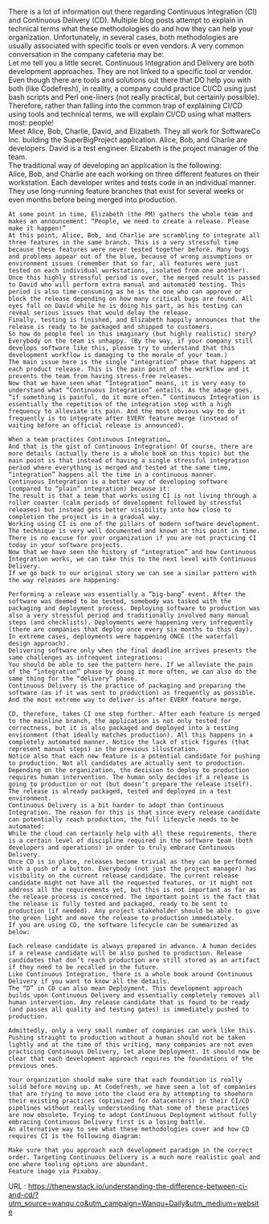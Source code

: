   There is a lot of information out there regarding Continuous Integration (CI) and Continuous Delivery (CD). Multiple blog posts attempt to explain in technical terms what these methodologies do and how they can help your organization. Unfortunately, in several cases, both methodologies are usually associated with specific tools or even vendors. A very common conversation in the company cafeteria may be:  
    Let me tell you a little secret. Continuous Integration and Delivery are both development approaches. They are not linked to a specific tool or vendor. Even though there are tools and solutions out there that DO help you with both (like Codefresh), in reality, a company could practice CI/CD using just bash scripts and Perl one-liners (not really practical, but certainly possible).  
    Therefore, rather than falling into the common trap of explaining CI/CD using tools and technical terms, we will explain CI/CD using what matters most: people!  
    Meet Alice, Bob, Charlie, David, and Elizabeth. They all work for SoftwareCo Inc. building the SuperBigProject application. Alice, Bob, and Charlie are developers. David is a test engineer. Elizabeth is the project manager of the team.  
    The traditional way of developing an application is the following:  
    Alice, Bob, and Charlie are each working on three different features on their workstation. Each developer writes and tests code in an individual manner. They use long-running feature branches that exist for several weeks or even months before being merged into production.  
      
    At some point in time, Elizabeth (the PM) gathers the whole team and makes an announcement: “People, we need to create a release. Please make it happen!”  
    At this point, Alice, Bob, and Charlie are scrambling to integrate all three features in the same branch. This is a very stressful time because these features were never tested together before. Many bugs and problems appear out of the blue, because of wrong assumptions or environment issues (remember that so far, all features were just tested on each individual workstations, isolated from one another).  
    Once this highly stressful period is over, the merged result is passed to David who will perform extra manual and automated testing. This period is also time-consuming as he is the one who can approve or block the release depending on how many critical bugs are found. All eyes fall on David while he is doing his part, as his testing can reveal serious issues that would delay the release.  
    Finally, testing is finished, and Elizabeth happily announces that the release is ready to be packaged and shipped to customers.  
    So how do people feel in this imaginary (but highly realistic) story?  
    Everybody on the team is unhappy. (By the way, if your company still develops software like this, please try to understand that this development workflow is damaging to the morale of your team.)  
    The main issue here is the single “integration” phase that happens at each product release. This is the pain point of the workflow and it prevents the team from having stress-free releases.  
    Now that we have seen what “Integration” means, it is very easy to understand what “Continuous Integration” entails. As the adage goes, “if something is painful, do it more often.” Continuous Integration is essentially the repetition of the integration step with a high frequency to alleviate its pain. And the most obvious way to do it frequently is to integrate after EVERY feature merge (instead of waiting before an official release is announced).  
      
    When a team practices Continuous Integration…  
    And that is the gist of Continuous Integration! Of course, there are more details (actually there is a whole book on this topic) but the main point is that instead of having a single stressful integration period where everything is merged and tested at the same time, “integration” happens all the time in a continuous manner.  
    Continuous Integration is a better way of developing software (compared to “plain” integration) because it:  
    The result is that a team that works using CI is not living through a roller coaster (calm periods of development followed by stressful releases) but instead gets better visibility into how close to completion the project is in a gradual way.  
    Working using CI is one of the pillars of modern software development. The technique is very well documented and known at this point in time. There is no excuse for your organization if you are not practicing CI today in your software projects.  
    Now that we have seen the history of “integration” and how Continuous Integration works, we can take this to the next level with Continuous Delivery.  
    If we go back to our original story we can see a similar pattern with the way releases are happening:  
      
    Performing a release was essentially a “big-bang” event. After the software was deemed to be tested, somebody was tasked with the packaging and deployment process. Deploying software to production was also a very stressful period and traditionally involved many manual steps (and checklists). Deployments were happening very infrequently (there are companies that deploy once every six months to this day). In extreme cases, deployments were happening ONCE (the waterfall design approach).  
    Delivering software only when the final deadline arrives presents the same challenges as infrequent integrations:  
    You should be able to see the pattern here. If we alleviate the pain of the “integration” phase by doing it more often, we can also do the same thing for the “delivery” phase.  
    Continuous Delivery is the practice of packaging and preparing the software (as if it was sent to production) as frequently as possible. And the most extreme way to deliver is after EVERY feature merge.  
      
    CD, therefore, takes CI one step further. After each feature is merged to the mainline branch, the application is not only tested for correctness, but it is also packaged and deployed into a testing environment (that ideally matches production). All this happens in a completely automated manner. Notice the lack of stick figures (that represent manual steps) in the previous illustration.  
    Notice also that each new feature is a potential candidate for pushing to production. Not all candidates are actually sent to production. Depending on the organization, the decision to deploy to production requires human intervention. The human only decides if a release is going to production or not (but doesn’t prepare the release itself). The release is already packaged, tested and deployed in a test environment.  
    Continuous Delivery is a bit harder to adopt than Continuous Integration. The reason for this is that since every release candidate can potentially reach production, the full lifecycle needs to be automated:  
    While the cloud can certainly help with all these requirements, there is a certain level of discipline required in the software team (both developers and operations) in order to truly embrace Continuous Delivery.  
    Once CD is in place, releases become trivial as they can be performed with a push of a button. Everybody (not just the project manager) has visibility on the current release candidate. The current release candidate might not have all the requested features, or it might not address all the requirements yet, but this is not important as far as the release process is concerned. The important point is the fact that the release is fully tested and packaged, ready to be sent to production (if needed). Any project stakeholder should be able to give the green light and move the release to production immediately.  
    If you are using CD, the software lifecycle can be summarized as below:  
      
    Each release candidate is always prepared in advance. A human decides if a release candidate will be also pushed to production. Release candidates that don’t reach production are still stored as an artifact if they need to be recalled in the future.  
    Like Continuous Integration, there is a whole book around Continuous Delivery if you want to know all the details.  
    The “D” in CD can also mean Deployment. This development approach builds upon Continuous Delivery and essentially completely removes all human intervention. Any release candidate that is found to be ready (and passes all quality and testing gates) is immediately pushed to production.  
      
    Admittedly, only a very small number of companies can work like this. Pushing straight to production without a human should not be taken lightly and at the time of this writing, many companies are not even practicing Continuous Delivery, let alone Deployment. It should now be clear that each development approach requires the foundations of the previous ones.  
      
    Your organization should make sure that each foundation is really solid before moving up. At Codefresh, we have seen a lot of companies that are trying to move into the cloud era by attempting to shoehorn their existing practices (optimized for datacenters) in their CI/CD pipelines without really understanding that some of these practices are now obsolete. Trying to adopt Continuous Deployment without fully embracing Continuous Delivery first is a losing battle.  
    An alternative way to see what these methodologies cover and how CD requires CI is the following diagram:  
      
    Make sure that you approach each development paradigm in the correct order. Targeting Continuous Delivery is a much more realistic goal and one where tooling options are abundant.  
    Feature image via Pixabay.  
    
  URL : https://thenewstack.io/understanding-the-difference-between-ci-and-cd/?utm_source=wanqu.co&utm_campaign=Wanqu+Daily&utm_medium=website
